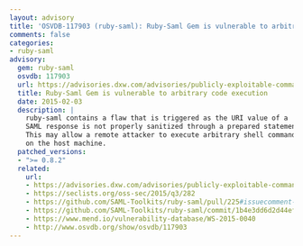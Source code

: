 ```yaml
---
layout: advisory
title: 'OSVDB-117903 (ruby-saml): Ruby-Saml Gem is vulnerable to arbitrary code execution'
comments: false
categories:
- ruby-saml
advisory:
  gem: ruby-saml
  osvdb: 117903
  url: https://advisories.dxw.com/advisories/publicly-exploitable-command-injection-in-ruby-saml-0-7-2-library-can-root-the-host
  title: Ruby-Saml Gem is vulnerable to arbitrary code execution
  date: 2015-02-03
  description: |
    ruby-saml contains a flaw that is triggered as the URI value of a
    SAML response is not properly sanitized through a prepared statement.
    This may allow a remote attacker to execute arbitrary shell commands
    on the host machine.
  patched_versions:
  - ">= 0.8.2"
  related:
    url:
    - https://advisories.dxw.com/advisories/publicly-exploitable-command-injection-in-ruby-saml-0-7-2-library-can-root-the-host
    - https://seclists.org/oss-sec/2015/q3/282
    - https://github.com/SAML-Toolkits/ruby-saml/pull/225#issuecomment-120084288
    - https://github.com/SAML-Toolkits/ruby-saml/commit/1b4e3dd6d2d44efa629144b2180842456bfb2a0f#diff-661b9d9743a3ff77661f224c6191165cL242
    - https://www.mend.io/vulnerability-database/WS-2015-0040
    - http://www.osvdb.org/show/osvdb/117903
---
```

